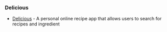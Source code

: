 ### Delicious
- [Delicious](https://deliciousss-react.netlify.app/) - A personal online recipe app
that allows users to search for recipes and ingredient
